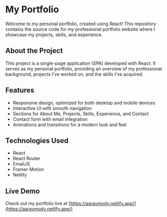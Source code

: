 # My Portfolio

Welcome to my personal portfolio, created using React! This repository contains the source code for my professional portfolio website where I showcase my projects, skills, and experience.

## About the Project

This project is a single-page application (SPA) developed with React. It serves as my personal portfolio, providing an overview of my professional background, projects I've worked on, and the skills I've acquired.

## Features

- Responsive design, optimized for both desktop and mobile devices
- Interactive UI with smooth navigation
- Sections for About Me, Projects, Skills, Experience, and Contact
- Contact form with email integration
- Animations and transitions for a modern look and feel

## Technologies Used

- React
- React Router
- EmailJS
- Framer Motion
- Netlify

## Live Demo

Check out my portfolio live at [https://aaravmody.netlify.app/](https://aaravmody.netlify.app/)
